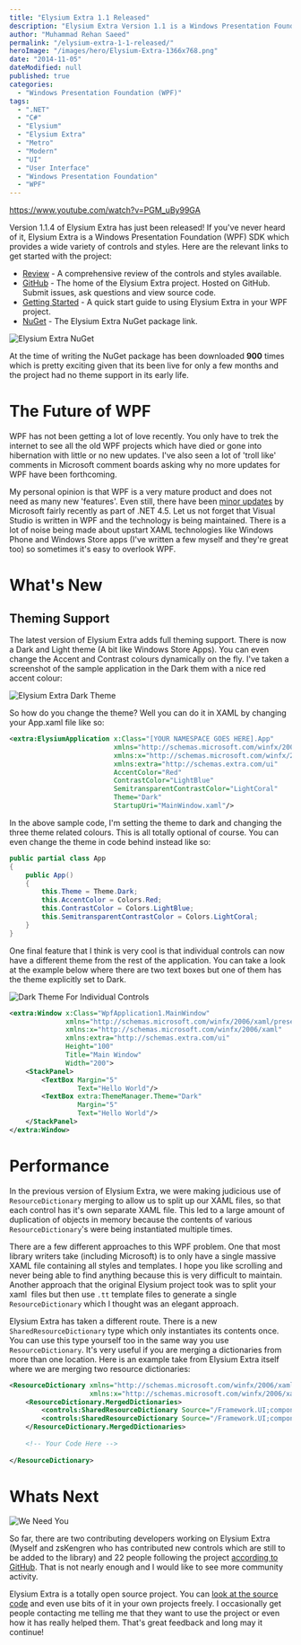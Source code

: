 ```yaml
---
title: "Elysium Extra 1.1 Released"
description: "Elysium Extra Version 1.1 is a Windows Presentation Foundation (WPF) SDK providing Metro styles for built in WPF controls and some custom controls."
author: "Muhammad Rehan Saeed"
permalink: "/elysium-extra-1-1-released/"
heroImage: "/images/hero/Elysium-Extra-1366x768.png"
date: "2014-11-05"
dateModified: null
published: true
categories:
  - "Windows Presentation Foundation (WPF)"
tags:
  - ".NET"
  - "C#"
  - "Elysium"
  - "Elysium Extra"
  - "Metro"
  - "Modern"
  - "UI"
  - "User Interface"
  - "Windows Presentation Foundation"
  - "WPF"
---
```


https://www.youtube.com/watch?v=PGM_uBy99GA

Version 1.1.4 of Elysium Extra has just been released! If you've never heard of it, Elysium Extra is a Windows Presentation Foundation (WPF) SDK which provides a wide variety of controls and styles. Here are the relevant links to get started with the project:

- [Review](/wpf-metro-part4-elysium-extra/) - A comprehensive review of the controls and styles available.
- [GitHub](https://github.com/RehanSaeed/Elysium-Extra) - The home of the Elysium Extra project. Hosted on GitHub. Submit issues, ask questions and view source code.
- [Getting Started](https://github.com/RehanSaeed/Elysium-Extra) - A quick start guide to using Elysium Extra in your WPF project.
- [NuGet](https://www.nuget.org/packages/Elysium.Extra) - The Elysium Extra NuGet package link.

![Elysium Extra NuGet](./images/Elysium-Extra-NuGet.png)

At the time of writing the NuGet package has been downloaded **900** times which is pretty exciting given that its been live for only a few months and the project had no theme support in its early life.

# The Future of WPF

WPF has not been getting a lot of love recently. You only have to trek the internet to see all the old WPF projects which have died or gone into hibernation with little or no new updates. I've also seen a lot of 'troll like' comments in Microsoft comment boards asking why no more updates for WPF have been forthcoming.

My personal opinion is that WPF is a very mature product and does not need as many new 'features'. Even still, there have been [minor updates](http://msdn.microsoft.com/en-us/library/bb613588%28v=vs.110%29.aspx) by Microsoft fairly recently as part of .NET 4.5. Let us not forget that Visual Studio is written in WPF and the technology is being maintained. There is a lot of noise being made about upstart XAML technologies like Windows Phone and Windows Store apps (I've written a few myself and they're great too) so sometimes it's easy to overlook WPF.

# What's New

## Theming Support

The latest version of Elysium Extra adds full theming support. There is now a Dark and Light theme (A bit like Windows Store Apps). You can even change the Accent and Contrast colours dynamically on the fly. I've taken a screenshot of the sample application in the Dark them with a nice red accent colour:

![Elysium Extra Dark Theme](./images/Elysium-Extra-Dark-Theme.png)

So how do you change the theme? Well you can do it in XAML by changing your App.xaml file like so:

```xml
<extra:ElysiumApplication x:Class="[YOUR NAMESPACE GOES HERE].App"
                          xmlns="http://schemas.microsoft.com/winfx/2006/xaml/presentation"
                          xmlns:x="http://schemas.microsoft.com/winfx/2006/xaml"
                          xmlns:extra="http://schemas.extra.com/ui"
                          AccentColor="Red"
                          ContrastColor="LightBlue"
                          SemitransparentContrastColor="LightCoral"
                          Theme="Dark"
                          StartupUri="MainWindow.xaml"/>
```

In the above sample code, I'm setting the theme to dark and changing the three theme related colours. This is all totally optional of course. You can even change the theme in code behind instead like so:

```cs
public partial class App
{
    public App()
    {
        this.Theme = Theme.Dark;
        this.AccentColor = Colors.Red;
        this.ContrastColor = Colors.LightBlue;
        this.SemitransparentContrastColor = Colors.LightCoral;
    }
}
```

One final feature that I think is very cool is that individual controls can now have a different theme from the rest of the application. You can take a look at the example below where there are two text boxes but one of them has the theme explicitly set to Dark.

![Dark Theme For Individual Controls](./images/Dark-Theme-For-Individual-Controls.png)

```xml
<extra:Window x:Class="WpfApplication1.MainWindow"
              xmlns="http://schemas.microsoft.com/winfx/2006/xaml/presentation"
              xmlns:x="http://schemas.microsoft.com/winfx/2006/xaml"
              xmlns:extra="http://schemas.extra.com/ui"
              Height="100" 
              Title="Main Window" 
              Width="200">
    <StackPanel>
        <TextBox Margin="5"
                 Text="Hello World"/>
        <TextBox extra:ThemeManager.Theme="Dark"
                 Margin="5"
                 Text="Hello World"/>
    </StackPanel>
</extra:Window>
```

# Performance

In the previous version of Elysium Extra, we were making judicious use of `ResourceDictionary` merging to allow us to split up our XAML files, so that each control has it's own separate XAML file. This led to a large amount of duplication of objects in memory because the contents of various `ResourceDictionary`'s were being instantiated multiple times.

There are a few different approaches to this WPF problem. One that most library writers take (including Microsoft) is to only have a single massive XAML file containing all styles and templates. I hope you like scrolling and never being able to find anything because this is very difficult to maintain. Another approach that the original Elysium project took was to split your xaml  files but then use `.tt` template files to generate a single `ResourceDictionary` which I thought was an elegant approach.

Elysium Extra has taken a different route. There is a new `SharedResourceDictionary` type which only instantiates its contents once. You can use this type yourself too in the same way you use `ResourceDictionary`. It's very useful if you are merging a dictionaries from more than one location. Here is an example take from Elysium Extra itself where we are merging two resource dictionaries:

```xml
<ResourceDictionary xmlns="http://schemas.microsoft.com/winfx/2006/xaml/presentation"
                    xmlns:x="http://schemas.microsoft.com/winfx/2006/xaml">
    <ResourceDictionary.MergedDictionaries>
        <controls:SharedResourceDictionary Source="/Framework.UI;component/Themes/WPF/Base/Converter.xaml"/>
        <controls:SharedResourceDictionary Source="/Framework.UI;component/Themes/WPF/Base/Brush.xaml"/>
    </ResourceDictionary.MergedDictionaries>
    
    <!-- Your Code Here -->
    
</ResourceDictionary>
```

# Whats Next

![We Need You](./images/We-Need-You.jpg)

So far, there are two contributing developers working on Elysium Extra (Myself and zsKengren who has contributed new controls which are still to be added to the library) and 22 people following the project [according to GitHub](https://github.com/RehanSaeed/Elysium-Extra). That is not nearly enough and I would like to see more community activity.

Elysium Extra is a totally open source project. You can [look at the source code](https://github.com/RehanSaeed/Elysium-Extra) and even use bits of it in your own projects freely. I occasionally get people contacting me telling me that they want to use the project or even how it has really helped them. That's great feedback and long may it continue!
